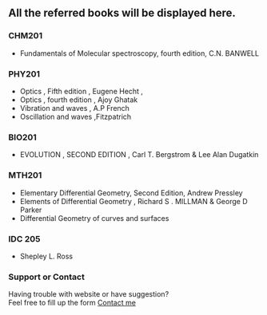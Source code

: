 ## All the referred books will be displayed here.

### CHM201
* Fundamentals of Molecular spectroscopy, fourth edition, C.N. BANWELL <br>

### PHY201 
* Optics , Fifth edition , Eugene Hecht ,
* Optics , fourth edition , Ajoy Ghatak
* Vibration and waves , A.P French
* Oscillation and waves ,Fitzpatrich <br>

### BIO201 
* EVOLUTION , SECOND EDITION , Carl T. Bergstrom & Lee Alan Dugatkin <br>

### MTH201 
* Elementary Differential Geometry, Second Edition, Andrew Pressley
* Elements of Differential Geometry , Richard S . MILLMAN & George D Parker
* Differential Geometry of curves and surfaces <br>

### IDC 205
* Shepley L. Ross <br>

### Support or Contact

Having trouble with website or have suggestion? 
  <br>
Feel free to fill up the form [Contact me](https://forms.gle/Xdtgi1NkuUxufk8X8)
